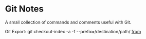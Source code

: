 # Git Notes

A small collection of commands and comments useful with Git.

Git Export: git checkout-index -a -f --prefix=/destination/path/ 
[from](http://stackoverflow.com/questions/160608/how-to-do-a-git-export-like-svn-export)
